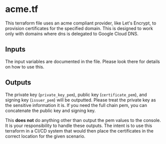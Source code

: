 # acme.tf

This terraform file uses an acme compliant provider, like Let's Encrypt, to provision certificates for the specified domain. This is designed to work only with domains where dns is delegated to Google Cloud DNS.  

## Inputs

The input variables are documented in the file. Please look there for details on how to use this.

## Outputs

The private key (`private_key_pem`), public key (`certificate_pem`), and signing key (`issuer_pem`) will be outputted. Please treat the private key as the sensitive information it is. If you need the full chain pem, you can concatenate the public key and signing key.

This **does not** do anything other than output the pem values to the console. It is your responsibility to handle these outputs. The intent is to use this terraform in a CI/CD system that would then place the certificates in the correct location for the given scenario.
